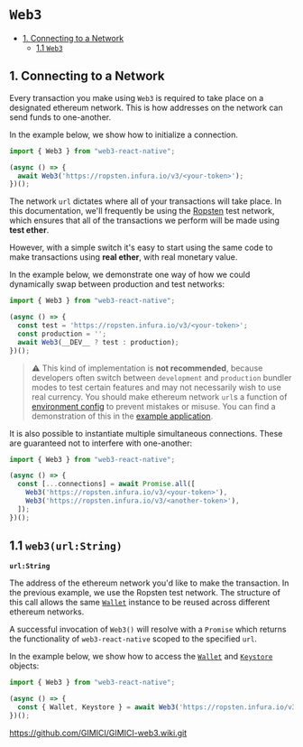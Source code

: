 # `Web3`
  - [1. Connecting to a Network](#connecting)
    - [1.1 `Web3`](#web3)

## <a name="connecting"></a>1. Connecting to a Network

Every transaction you make using `Web3` is required to take place on a designated ethereum network. This is how addresses on the network can send funds to one-another.

In the example below, we show how to initialize a connection.

```javascript
import { Web3 } from "web3-react-native";

(async () => {
  await Web3('https://ropsten.infura.io/v3/<your-token>');
})();
```

The network `url` dictates where all of your transactions will take place. In this documentation, we'll frequently be using the [Ropsten](https://ropsten.etherscan.io/) test network, which ensures that all of the transactions we perform will be made using **test ether**.

However, with a simple switch it's easy to start using the same code to make transactions using **real ether**, with real monetary value.

In the example below, we demonstrate one way of how we could dynamically swap between production and test networks:

```javascript
import { Web3 } from "web3-react-native";

(async () => {
  const test = 'https://ropsten.infura.io/v3/<your-token>';
  const production = '';
  await Web3(__DEV__ ? test : production);
})();
```

> ⚠️ This kind of implementation is **not recommended**, because developers often switch between `development` and `production` bundler modes to test certain features and may not necessarily wish to use real currency. You should make ethereum network `url`s a function of [environment config](https://github.com/zetachang/react-native-dotenv) to prevent mistakes or misuse. You can find a demonstration of this in the [example application](../example/App.js).

It is also possible to instantiate multiple simultaneous connections. These are guaranteed not to interfere with one-another:

```javascript
import { Web3 } from "web3-react-native";

(async () => {
  const [...connections] = await Promise.all([
    Web3('https://ropsten.infura.io/v3/<your-token>'),
    Web3('https://ropsten.infura.io/v3/<another-token>'),
  ]);
})();
```

## <a name="web3"></a>1.1 `web3(url:String)`

**`url:String`**

The address of the ethereum network you'd like to make the transaction. In the previous example, we use the Ropsten test network. The structure of this call allows the same [`Wallet`](./wallet.md) instance to be reused across different ethereum networks.

A successful invocation of `Web3()` will resolve with a `Promise` which returns the functionality of `web3-react-native` scoped to the specified `url`.

In the example below, we show how to access the [`Wallet`](./wallet.md) and [`Keystore`](./keystore.md) objects:

```javascript
import { Web3 } from "web3-react-native";

(async () => {
  const { Wallet, Keystore } = await Web3('https://ropsten.infura.io/v3/<your-token>');
})();
```

https://github.com/GIMICI/GIMICI-web3.wiki.git
